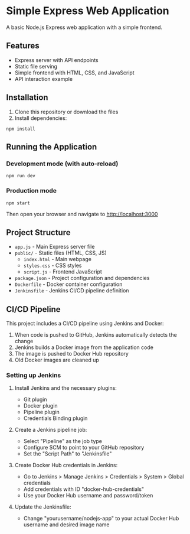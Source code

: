 # Simple Express Web Application

A basic Node.js Express web application with a simple frontend.

## Features

- Express server with API endpoints
- Static file serving
- Simple frontend with HTML, CSS, and JavaScript
- API interaction example

## Installation

1. Clone this repository or download the files
2. Install dependencies:

```
npm install
```

## Running the Application

### Development mode (with auto-reload)

```
npm run dev
```

### Production mode

```
npm start
```

Then open your browser and navigate to [http://localhost:3000](http://localhost:3000)

## Project Structure

- `app.js` - Main Express server file
- `public/` - Static files (HTML, CSS, JS)
  - `index.html` - Main webpage
  - `styles.css` - CSS styles
  - `script.js` - Frontend JavaScript
- `package.json` - Project configuration and dependencies 
- `Dockerfile` - Docker container configuration
- `Jenkinsfile` - Jenkins CI/CD pipeline definition

## CI/CD Pipeline

This project includes a CI/CD pipeline using Jenkins and Docker:

1. When code is pushed to GitHub, Jenkins automatically detects the change
2. Jenkins builds a Docker image from the application code
3. The image is pushed to Docker Hub repository
4. Old Docker images are cleaned up

### Setting up Jenkins

1. Install Jenkins and the necessary plugins:
   - Git plugin
   - Docker plugin
   - Pipeline plugin
   - Credentials Binding plugin

2. Create a Jenkins pipeline job:
   - Select "Pipeline" as the job type
   - Configure SCM to point to your GitHub repository
   - Set the "Script Path" to "Jenkinsfile"

3. Create Docker Hub credentials in Jenkins:
   - Go to Jenkins > Manage Jenkins > Credentials > System > Global credentials
   - Add credentials with ID "docker-hub-credentials"
   - Use your Docker Hub username and password/token

4. Update the Jenkinsfile:
   - Change "yourusername/nodejs-app" to your actual Docker Hub username and desired image name 
